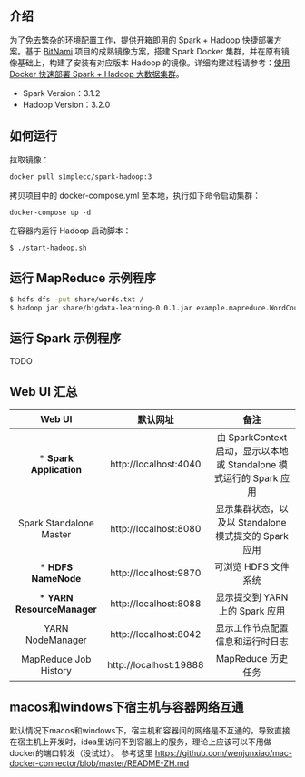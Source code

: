 ## 介绍

为了免去繁杂的环境配置工作，提供开箱即用的 Spark + Hadoop 快捷部署方案。基于 [BitNami](https://github.com/bitnami/bitnami-docker-spark) 项目的成熟镜像方案，搭建 Spark Docker 集群，并在原有镜像基础上，构建了安装有对应版本 Hadoop 的镜像。详细构建过程请参考：[使用 Docker 快速部署 Spark + Hadoop 大数据集群](https://s1mple.cc/2021/10/12/%E4%BD%BF%E7%94%A8-Docker-%E5%BF%AB%E9%80%9F%E9%83%A8%E7%BD%B2-Spark-Hadoop-%E5%A4%A7%E6%95%B0%E6%8D%AE%E9%9B%86%E7%BE%A4/)。

- Spark Version：3.1.2
- Hadoop Version：3.2.0

## 如何运行

拉取镜像：

```sh
docker pull s1mplecc/spark-hadoop:3
```

拷贝项目中的 docker-compose.yml 至本地，执行如下命令启动集群：

```
docker-compose up -d
```

在容器内运行 Hadoop 启动脚本：

```sh
$ ./start-hadoop.sh
```

## 运行 MapReduce 示例程序

```sh
$ hdfs dfs -put share/words.txt /
$ hadoop jar share/bigdata-learning-0.0.1.jar example.mapreduce.WordCount /words.txt /output
```

## 运行 Spark 示例程序

TODO

## Web UI 汇总

| Web UI                      | 默认网址                   | 备注                                   |
|:---------------------------:|:----------------------:|:------------------------------------:|
| \* **Spark Application**           | http://localhost:4040  | 由 SparkContext 启动，显示以本地或 Standalone 模式运行的 Spark 应用 |
| Spark Standalone Master     | http://localhost:8080  |  显示集群状态，以及以 Standalone 模式提交的 Spark 应用                                  |
| \* **HDFS NameNode**               | http://localhost:9870                   | 可浏览 HDFS 文件系统                         |
| \* **YARN ResourceManager**        | http://localhost:8088                   | 显示提交到 YARN 上的 Spark 应用      |
| YARN NodeManager            | http://localhost:8042 | 显示工作节点配置信息和运行时日志                                     |
| MapReduce Job History | http://localhost:19888 | MapReduce 历史任务 |


## macos和windows下宿主机与容器网络互通
默认情况下macos和windows下，宿主机和容器间的网络是不互通的，导致直接在宿主机上开发时，idea里访问不到容器上的服务，理论上应该可以不用做docker的端口转发（没试过）。
参考这里
https://github.com/wenjunxiao/mac-docker-connector/blob/master/README-ZH.md